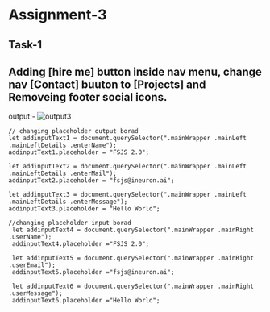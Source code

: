 # Assignment-3

## Task-1
## Adding [hire me] button inside nav menu, change nav [Contact] buuton to [Projects] and Removeing footer social icons.
output:-
![output3](https://user-images.githubusercontent.com/119742317/216625452-5cd86065-6a60-48b5-b1a3-b396a6afcb2d.png)


```
// changing placeholder output borad
let addinputText1 = document.querySelector(".mainWrapper .mainLeft  .mainLeftDetails .enterName");
addinputText1.placeholder = "FSJS 2.0";

let addinputText2 = document.querySelector(".mainWrapper .mainLeft  .mainLeftDetails .enterMail");
addinputText2.placeholder = "fsjs@ineuron.ai";

let addinputText3 = document.querySelector(".mainWrapper .mainLeft  .mainLeftDetails .enterMessage");
addinputText3.placeholder = "Hello World";

//changing placeholder input borad
 let addinputText4 = document.querySelector(".mainWrapper .mainRight .userName");
 addinputText4.placeholder ="FSJS 2.0";

 let addinputText5 = document.querySelector(".mainWrapper .mainRight .userEmail");
 addinputText5.placeholder ="fsjs@ineuron.ai";

 let addinputText6 = document.querySelector(".mainWrapper .mainRight .userMessage");
 addinputText6.placeholder ="Hello World";
```
